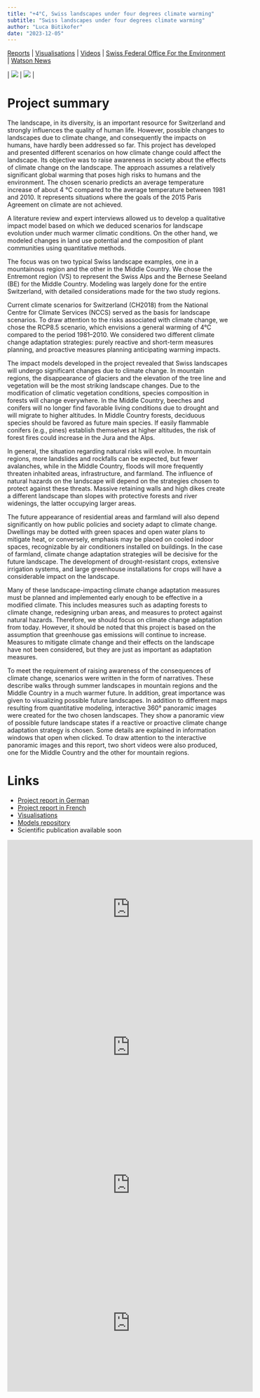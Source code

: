 ```yaml
---
title: "+4°C, Swiss landscapes under four degrees climate warming"
subtitle: "Swiss landscapes under four degrees climate warming"
author: "Luca Bütikofer"
date: "2023-12-05"
---
```


[Reports](https://www.wsl.ch/fr/publications/4-c-et-plus-les-paysages-suisses-face-au-changement-climatique/) \| [Visualisations](https://viergrad.envidat.ch) \| [Videos](https://envidat.ch/#/metadata/teaser-videos-swiss-landscapes-under-climate-change) \| [Swiss Federal Office For the Environment](https://www.bafu.admin.ch/bafu/fr/home/themes/paysage/dossiers/le-paysage-changera-avec-le-climat.html) \| [Watson News](https://www.watson.ch/schweiz/klima/692747836-so-sieht-die-schweiz-in-60-jahren-aus-wenn-wir-nicht-aufpassen)

| ![](https://github.com/lucabutikofer/Ecology/blob/main/figures/Entremont_Evolution.gif?raw=true) | ![](https://github.com/lucabutikofer/Ecology/blob/main/figures/Legend_LULC.png?raw=true) |


# Project summary
The landscape, in its diversity, is an important resource for Switzerland and strongly influences the quality of human life. However, possible changes to landscapes due to climate change, and consequently the impacts on humans, have hardly been addressed so far. This project has developed and presented different scenarios on how climate change could affect the landscape. Its objective was to raise awareness in society about the effects of climate change on the landscape. The approach assumes a relatively significant global warming that poses high risks to humans and the environment. The chosen scenario predicts an average temperature increase of about 4 °C compared to the average temperature between 1981 and 2010. It represents situations where the goals of the 2015 Paris Agreement on climate are not achieved.

A literature review and expert interviews allowed us to develop a qualitative impact model based on which we deduced scenarios for landscape evolution under much warmer climatic conditions. On the other hand, we modeled changes in land use potential and the composition of plant communities using quantitative methods.

The focus was on two typical Swiss landscape examples, one in a mountainous region and the other in the Middle Country. We chose the Entremont region (VS) to represent the Swiss Alps and the Bernese Seeland (BE) for the Middle Country. Modeling was largely done for the entire Switzerland, with detailed considerations made for the two study regions.

Current climate scenarios for Switzerland (CH2018) from the National Centre for Climate Services (NCCS) served as the basis for landscape scenarios. To draw attention to the risks associated with climate change, we chose the RCP8.5 scenario, which envisions a general warming of 4°C compared to the period 1981–2010. We considered two different climate change adaptation strategies: purely reactive and short-term measures planning, and proactive measures planning anticipating warming impacts.

The impact models developed in the project revealed that Swiss landscapes will undergo significant changes due to climate change. In mountain regions, the disappearance of glaciers and the elevation of the tree line and vegetation will be the most striking landscape changes. Due to the modification of climatic vegetation conditions, species composition in forests will change everywhere. In the Middle Country, beeches and conifers will no longer find favorable living conditions due to drought and will migrate to higher altitudes. In Middle Country forests, deciduous species should be favored as future main species. If easily flammable conifers (e.g., pines) establish themselves at higher altitudes, the risk of forest fires could increase in the Jura and the Alps.

In general, the situation regarding natural risks will evolve. In mountain regions, more landslides and rockfalls can be expected, but fewer avalanches, while in the Middle Country, floods will more frequently threaten inhabited areas, infrastructure, and farmland. The influence of natural hazards on the landscape will depend on the strategies chosen to protect against these threats. Massive retaining walls and high dikes create a different landscape than slopes with protective forests and river widenings, the latter occupying larger areas.

The future appearance of residential areas and farmland will also depend significantly on how public policies and society adapt to climate change. Dwellings may be dotted with green spaces and open water plans to mitigate heat, or conversely, emphasis may be placed on cooled indoor spaces, recognizable by air conditioners installed on buildings. In the case of farmland, climate change adaptation strategies will be decisive for the future landscape. The development of drought-resistant crops, extensive irrigation systems, and large greenhouse installations for crops will have a considerable impact on the landscape.

Many of these landscape-impacting climate change adaptation measures must be planned and implemented early enough to be effective in a modified climate. This includes measures such as adapting forests to climate change, redesigning urban areas, and measures to protect against natural hazards. Therefore, we should focus on climate change adaptation from today. However, it should be noted that this project is based on the assumption that greenhouse gas emissions will continue to increase. Measures to mitigate climate change and their effects on the landscape have not been considered, but they are just as important as adaptation measures.

To meet the requirement of raising awareness of the consequences of climate change, scenarios were written in the form of narratives. These describe walks through summer landscapes in mountain regions and the Middle Country in a much warmer future. In addition, great importance was given to visualizing possible future landscapes. In addition to different maps resulting from quantitative modeling, interactive 360° panoramic images were created for the two chosen landscapes. They show a panoramic view of possible future landscape states if a reactive or proactive climate change adaptation strategy is chosen. Some details are explained in information windows that open when clicked. To draw attention to the interactive panoramic images and this report, two short videos were also produced, one for the Middle Country and the other for mountain regions.

# Links
- [Project report in German](https://www.wsl.ch/de/publikationen/4-c-und-mehr-schweizer-landschaften-im-klimawandel/)
- [Project report in French](https://www.wsl.ch/fr/publications/4-c-et-plus-les-paysages-suisses-face-au-changement-climatique/)
- [Visualisations](https://viergrad.envidat.ch)
- [Models repository](https://www.envidat.ch/#/edit/swiss_lulc_forecast_21th_century/Data%20&%20Resources?backPath=%2Fmetadata%2Fswiss_lulc_forecast_21th_century)
- Scientific publication available soon

<iframe width="560" height="315" src="https://www.youtube.com/embed/Qj9hxkxrIZ8?si=3rBJ-NpUA-Xi-tb2" title="YouTube video player" frameborder="0" allow="accelerometer; autoplay; clipboard-write; encrypted-media; gyroscope; picture-in-picture; web-share" allowfullscreen></iframe>

<iframe width="560" height="315" src="https://www.youtube.com/embed/0mzerniFkMg?si=UEQJ__EuJYoihY3H" title="YouTube video player" frameborder="0" allow="accelerometer; autoplay; clipboard-write; encrypted-media; gyroscope; picture-in-picture; web-share" allowfullscreen></iframe>

<iframe width="560" height="315" src="https://www.youtube.com/embed/R9BJoOblgZw?si=wU54FlNsws96EqYM" title="YouTube video player" frameborder="0" allow="accelerometer; autoplay; clipboard-write; encrypted-media; gyroscope; picture-in-picture; web-share" allowfullscreen></iframe>

<iframe width="560" height="315" src="https://www.youtube.com/embed/xVQuKewI-3M?si=dqjfFXFqsoCjY1wT" title="YouTube video player" frameborder="0" allow="accelerometer; autoplay; clipboard-write; encrypted-media; gyroscope; picture-in-picture; web-share" allowfullscreen></iframe>